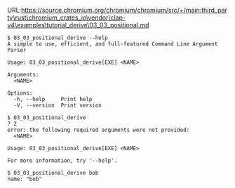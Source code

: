 URL:https://source.chromium.org/chromium/chromium/src/+/main:third_party\rust\chromium_crates_io\vendor\clap-v4\examples\tutorial_derive\03_03_positional.md
```console
$ 03_03_positional_derive --help
A simple to use, efficient, and full-featured Command Line Argument Parser

Usage: 03_03_positional_derive[EXE] <NAME>

Arguments:
  <NAME>  

Options:
  -h, --help     Print help
  -V, --version  Print version

$ 03_03_positional_derive
? 2
error: the following required arguments were not provided:
  <NAME>

Usage: 03_03_positional_derive[EXE] <NAME>

For more information, try '--help'.

$ 03_03_positional_derive bob
name: "bob"

```
